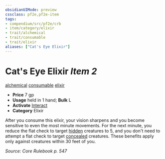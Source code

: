 ```yaml
---
obsidianUIMode: preview
cssclass: pf2e,pf2e-item
tags:
- compendium/src/pf2e/crb
- item/category/elixir
- trait/alchemical
- trait/consumable
- trait/elixir
aliases: ["Cat's Eye Elixir"]
---
```

# Cat's Eye Elixir *Item 2*  
[alchemical](/rules/traits/alchemical.md)  [consumable](/rules/traits/consumable.md)  [elixir](/rules/traits/elixir.md)  

- **Price** 7 gp
- **Usage** held in 1 hand; **Bulk** L
- **Activate** [Interact](/rules/actions/interact.md)
- **Category** Elixir

After you consume this elixir, your vision sharpens and you become sensitive to even the most minute movements. For the next minute, you reduce the flat check to target [hidden](/rules/conditions.md#Hidden) creatures to 5, and you don't need to attempt a flat check to target [concealed](/rules/conditions.md#Concealed) creatures. These benefits apply only against creatures within 30 feet of you.

*Source: Core Rulebook p. 547*